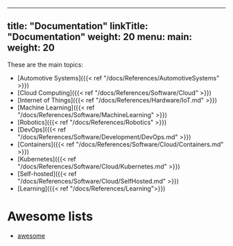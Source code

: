 
---
title: "Documentation"
linkTitle: "Documentation"
weight: 20
menu:
  main:
    weight: 20
---

These are the main topics:

* [Automotive Systems]({{< ref "/docs/References/AutomotiveSystems" >}})
* [Cloud Computing]({{< ref "/docs/References/Software/Cloud" >}})
* [Internet of Things]({{< ref "/docs/References/Hardware/IoT.md" >}})
* [Machine Learning]({{< ref "/docs/References/Software/MachineLearning" >}})
* [Robotics]({{< ref "/docs/References/Robotics" >}})
* [DevOps]({{< ref "/docs/References/Software/Development/DevOps.md" >}})
* [Containers]({{< ref "/docs/References/Software/Cloud/Containers.md" >}})
* [Kubernetes]({{< ref "/docs/References/Software/Cloud/Kubernetes.md" >}})
* [Self-hosted]({{< ref "/docs/References/Software/Cloud/SelfHosted.md" >}})
* [Learning]({{< ref "/docs/References/Learning">}})

# Awesome lists

* [awesome](https://github.com/sindresorhus/awesome)
